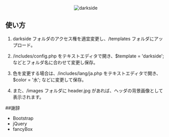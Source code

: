 <p align="center"><img src="https://user-images.githubusercontent.com/25574701/52907582-b343c100-32a7-11e9-9407-3fbfcef29e45.png" alt="darkside"></p>

## 使い方

1. darkside フォルダのアクセス権を適宜変更し、/templates フォルダにアップロード。

2. /includes/config.php をテキストエディタで開き、$template = 'darkside'; などとフォルダ名に合わせて変更し保存。

3. 色を変更する場合は、/includes/lang/ja.php をテキストエディタで開き、$color = '水'; などに変更して保存。

4. また、/images フォルダに header.jpg があれば、ヘッダの背景画像として表示されます。

##謝辞

- Bootstrap
- jQuery
- fancyBox
